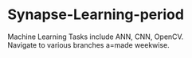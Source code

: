 # Synapse-Learning-period
Machine Learning Tasks include ANN, CNN, OpenCV. <br/>
Navigate to various branches a=made weekwise. <br/>
